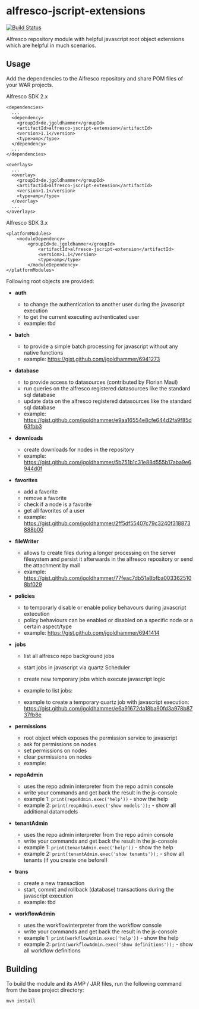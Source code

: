 alfresco-jscript-extensions
===========================

[![Build Status](https://travis-ci.org/jgoldhammer/alfresco-jscript-extensions.svg?branch=master)](https://travis-ci.org/jgoldhammer/alfresco-jscript-extensions)

Alfresco repository module with helpful javascript root object extensions which are helpful in much scenarios.

Usage
--------

Add the dependencies to the Alfresco repository and share POM files of your WAR projects.

Alfresco SDK 2.x

    <dependencies>
      ...
      <dependency>
        <groupId>de.jgoldhammer</groupId>
        <artifactId>alfresco-jscript-extension</artifactId>
        <version>1.1</version>
        <type>amp</type>
      </dependency>
      ...
    </dependencies>

    <overlays>
      ...
      <overlay>
        <groupId>de.jgoldhammer</groupId>
        <artifactId>alfresco-jscript-extension</artifactId>
        <version>1.1</version>
        <type>amp</type>
      </overlay>
      ...
    </overlays>

Alfresco SDK 3.x

	<platformModules>
		<moduleDependency>
			<groupId>de.jgoldhammer</groupId>
	        	<artifactId>alfresco-jscript-extension</artifactId>
	        	<version>1.1</version>
	        	<type>amp</type>
        	</moduleDependency>
	</platformModules>
   
Following root objects are provided:
* **auth**
	* to change the authentication to another user during the javascript execution
	* to get the current executing authenticated user
	* example: tbd
		
* **batch** 
	* to provide a simple batch processing for javascript without any native functions
	* example: https://gist.github.com/jgoldhammer/6941273
	
* **database** 
	* to provide access to datasources (contributed by Florian Maul)
	* run queries on the alfresco registered datasources like the standard sql database
	* update data on the alfresco registered datasources like the standard sql database
	* example: https://gist.github.com/jgoldhammer/e9aa16554e8cfe644d2fa9f85d63fbb3

* **downloads**
	* create downloads for nodes in the repository 
	* example: https://gist.github.com/jgoldhammer/5b751b1c31e88d555b17aba9e6944d0f

* **favorites**
	* add a favorite
	* remove a favorite
	* check if a node is a favorite
	* get all favorites of a user
	* example: https://gist.github.com/jgoldhammer/2ff5df55407c79c3240f318873888b00

* **fileWriter**
	* allows to create files during a longer processing on the server filesystem and persist it afterwards in the alfresco 
	repository or send the attachment by mail 
	* example: https://gist.github.com/jgoldhammer/77feac7db51a8bfba0033625108bf029
	
* **policies** 
	* to temporarly disable or enable policy behavours during javascript extecution
	* policy behaviours can be enabled or disabled on a specific node or a certain aspect/type
	* example: https://gist.github.com/jgoldhammer/6941414
	
* **jobs** 
	* list all alfresco repo background jobs
	* start jobs in javascript via quartz Scheduler
	* create new temporary jobs which execute javascript logic
	
	* example to list jobs:
	* example to create a temporary quartz job with javascript execution: 
	 https://gist.github.com/jgoldhammer/e6a91672da18ba90fd3a978b8737fb8e
	
* **permissions**
	* root object which exposes the permission service to javascript
	* ask for permissions on nodes
	* set permissions on nodes
	* clear permissions on nodes
	* example:

* **repoAdmin** 
	* uses the repo admin interpreter from the repo admin console
	* write your commands and get back the result in the js-console
	* example 1: ```print(repoAdmin.exec('help'))``` - show the help
	* example 2: ```print(reopAdmin.exec('show models'));```  - show all additional datamodels
	
* **tenantAdmin** 
	* uses the repo admin interpreter from the repo admin console
	* write your commands and get back the result in the js-console
	* example 1: ```print(tenantAdmin.exec('help'))``` - show the help
	* example 2: ```print(tenantAdmin.exec('show tenants'));```  - show all tenants (if you create one before!)
	
* **trans** 
	* create a new transaction
	* start, commit and rollback (database) transactions during the javascript execution
	* example: tbd
	
* **workflowAdmin** 
	* uses the workflowinterpreter from the workflow console
	* write your commands and get back the result in the js-console
	* example 1: ```print(workflowAdmin.exec('help'))``` - show the help
	* example 2: ```print(workflowAdmin.exec('show definitions'));```  - show all workflow definitions
 
Building
--------

To build the module and its AMP / JAR files, run the following command from the base 
project directory:

    mvn install




